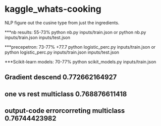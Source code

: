 # kaggle_whats-cooking
NLP figure out the cusine type from just the ingredients. 

***nb results: 55-73%
python nb.py inputs/train.json
or
python nb.py inputs/train.json inputs/test.json


***precepetron: 73-77% +77.7
python logistic_perc.py inputs/train.json 
or 
python logistic_perc.py inputs/train.json inputs/test.json



***Scikit-learn models: 70-77%
python scikit_models.py inputs/train.json 

## Gradient descend 0.772662164927
## one vs rest  multiclass 0.768876611418
## output-code errorcorreting multiclass  0.76744423982